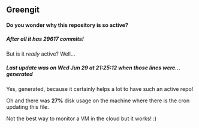 ## Greengit

#### Do you wonder why this repository is so active?

##### After all it has 29617 commits!

But is it *really* active? Well...

##### Last update was on Wed Jun 29 at 21:25:12 when those lines were... generated

Yes, generated, because it certainly helps a lot to have such an active repo!

Oh and there was **27%** disk usage on the machine
where there is the cron updating this file.

Not the best way to monitor a VM in the cloud but it works! :)
